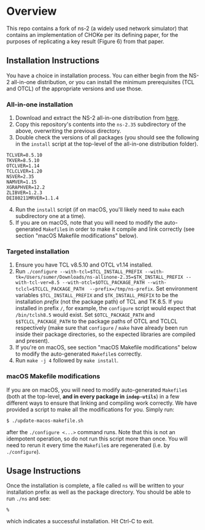 # Overview

This repo contains a fork of ns-2 (a widely used network simulator) that contains an implementation of CHOKe per its defining paper, for the purposes of replicating a key result (Figure 6) from that paper.

## Installation Instructions

You have a choice in installation process. You can either begin from the NS-2 all-in-one distribution, or you can install the minimum prerequisites (TCL and OTCL) of the appropriate versions and use those.

### All-in-one installation

1. Download and extract the NS-2 all-in-one distribution from [here](https://sourceforge.net/projects/nsnam/files/allinone/ns-allinone-2.35/ns-allinone-2.35.tar.gz/download).
2. Copy this repository's contents into the `ns-2.35` subdirectory of the above, overwriting the previous directory.
3. Double check the versions of all packages (you should see the following in the `install` script at the top-level of the all-in-one distribution folder).

```
TCLVER=8.5.10
TKVER=8.5.10
OTCLVER=1.14
TCLCLVER=1.20
NSVER=2.35
NAMVER=1.15
XGRAPHVER=12.2
ZLIBVER=1.2.3
DEI80211MRVER=1.1.4
```

4. Run the `install` script (if on macOS, you'll likely need to `make` each subdirectory one at a time).
5. If you are on macOS, note that you will need to modify the auto-generated `Makefile`s in order to make it compile and link correctly (see section "macOS Makefile modifications" below).

### Targeted installation

1. Ensure you have TCL v8.5.10 and OTCL v1.14 installed.
2. Run `./configure --with-tcl=$TCL_INSTALL_PREFIX --with-tk=/Users/sumer/Downloads/ns-allinone-2.35=$TK_INSTALL_PREFIX --with-tcl-ver=8.5 --with-otcl=$OTCL_PACKAGE_PATH --with-tclcl=$TCLCL_PACKAGE_PATH  --prefix=/tmp/ns-prefix`. Set environment variables `$TCL_INSTALL_PREFIX` and `$TK_INSTALL_PREFIX` to be the installation _prefix_ (not the package path) of TCL and TK 8.5. If you installed in prefix `/`, for example, the `configure` script would expect that `/bin/tclsh8.5` would exist. Set `$OTCL_PACKAGE_PATH` and `$$TCLCL_PACKAGE_PATH` to the package paths of OTCL and TCLCL respectively (make sure that `configure` / `make` have already been run inside their package directories, so the expected libraries are compiled and present).
3. If you're on macOS, see section "macOS Makefile modifications" below to modify the auto-generated `Makefile`s correctly.
4. Run `make -j 4` followed by `make install`.

### macOS Makefile modifications
If you are on macOS, you will need to modify auto-generated `Makefile`s (both at the top-level, **and in every package in `indep-utils`**) in a few different ways to ensure that linking and compiling work correctly. We have provided a script to make all the modifications for you. Simply run:
```
$ ./update-macos-makefile.sh
```

after the `./configure <...>` command runs. Note that this is not an idempotent operation, so do not run this script more than once. You will need to rerun it every time the `Makefile`s are regenerated (i.e. by `./configure`).


## Usage Instructions
Once the installation is complete, a file called `ns` will be written to your installation prefix as well as the package directory. You should be able to run `./ns` and see:
```
%
```
which indicates a successful installation. Hit Ctrl-C to exit.


